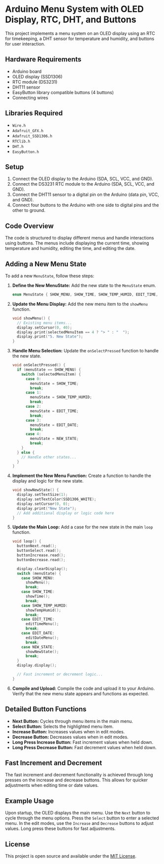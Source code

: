 # Arduino Menu System with OLED Display, RTC, DHT, and Buttons

This project implements a menu system on an OLED display using an RTC for timekeeping, a DHT sensor for temperature and humidity, and buttons for user interaction.

## Hardware Requirements

- Arduino board
- OLED display (SSD1306)
- RTC module (DS3231)
- DHT11 sensor
- EasyButton library compatible buttons (4 buttons)
- Connecting wires

## Libraries Required

- `Wire.h`
- `Adafruit_GFX.h`
- `Adafruit_SSD1306.h`
- `RTClib.h`
- `DHT.h`
- `EasyButton.h`

## Setup

1. Connect the OLED display to the Arduino (SDA, SCL, VCC, and GND).
2. Connect the DS3231 RTC module to the Arduino (SDA, SCL, VCC, and GND).
3. Connect the DHT11 sensor to a digital pin on the Arduino (data pin, VCC, and GND).
4. Connect four buttons to the Arduino with one side to digital pins and the other to ground.

## Code Overview

The code is structured to display different menus and handle interactions using buttons. The menus include displaying the current time, showing temperature and humidity, editing the time, and editing the date.

## Adding a New Menu State

To add a new `MenuState`, follow these steps:

1. **Define the New MenuState:**
   Add the new state to the `MenuState` enum.
   ```cpp
   enum MenuState { SHOW_MENU, SHOW_TIME, SHOW_TEMP_HUMID, EDIT_TIME, EDIT_DATE, NEW_STATE };
   ```

2. **Update the Menu Display:**
   Add the new menu item to the `showMenu` function.
   ```cpp
   void showMenu() {
     // Existing menu items...
     display.setCursor(0, 40);
     display.print(selectedMenuItem == 4 ? "> " : "  ");
     display.print("5. New State");
   }
   ```

3. **Handle Menu Selection:**
   Update the `onSelectPressed` function to handle the new state.
   ```cpp
   void onSelectPressed() {
     if (menuState == SHOW_MENU) {
       switch (selectedMenuItem) {
         case 0:
           menuState = SHOW_TIME;
           break;
         case 1:
           menuState = SHOW_TEMP_HUMID;
           break;
         case 2:
           menuState = EDIT_TIME;
           break;
         case 3:
           menuState = EDIT_DATE;
           break;
         case 4:
           menuState = NEW_STATE;
           break;
       }
     } else {
       // Handle other states...
     }
   }
   ```

4. **Implement the New Menu Function:**
   Create a function to handle the display and logic for the new state.
   ```cpp
   void showNewState() {
     display.setTextSize(1);
     display.setTextColor(SSD1306_WHITE);
     display.setCursor(0, 0);
     display.print("New State");
     // Add additional display or logic code here
   }
   ```

5. **Update the Main Loop:**
   Add a case for the new state in the main `loop` function.
   ```cpp
   void loop() {
     buttonNext.read();
     buttonSelect.read();
     buttonIncrease.read();
     buttonDecrease.read();

     display.clearDisplay();
     switch (menuState) {
       case SHOW_MENU:
         showMenu();
         break;
       case SHOW_TIME:
         showTime();
         break;
       case SHOW_TEMP_HUMID:
         showTempHumid();
         break;
       case EDIT_TIME:
         editTimeMenu();
         break;
       case EDIT_DATE:
         editDateMenu();
         break;
       case NEW_STATE:
         showNewState();
         break;
     }
     display.display();

     // Fast increment or decrement logic...
   }
   ```

6. **Compile and Upload:**
   Compile the code and upload it to your Arduino. Verify that the new menu state appears and functions as expected.

## Detailed Button Functions

- **Next Button:** Cycles through menu items in the main menu.
- **Select Button:** Selects the highlighted menu item.
- **Increase Button:** Increases values when in edit modes.
- **Decrease Button:** Decreases values when in edit modes.
- **Long Press Increase Button:** Fast increment values when held down.
- **Long Press Decrease Button:** Fast decrement values when held down.

## Fast Increment and Decrement

The fast increment and decrement functionality is achieved through long presses on the increase and decrease buttons. This allows for quicker adjustments when editing time or date values.

## Example Usage

Upon startup, the OLED displays the main menu. Use the `Next` button to cycle through the menu options. Press the `Select` button to enter a selected menu. In the edit modes, use the `Increase` and `Decrease` buttons to adjust values. Long press these buttons for fast adjustments.

## License

This project is open source and available under the [MIT License](LICENSE.md).